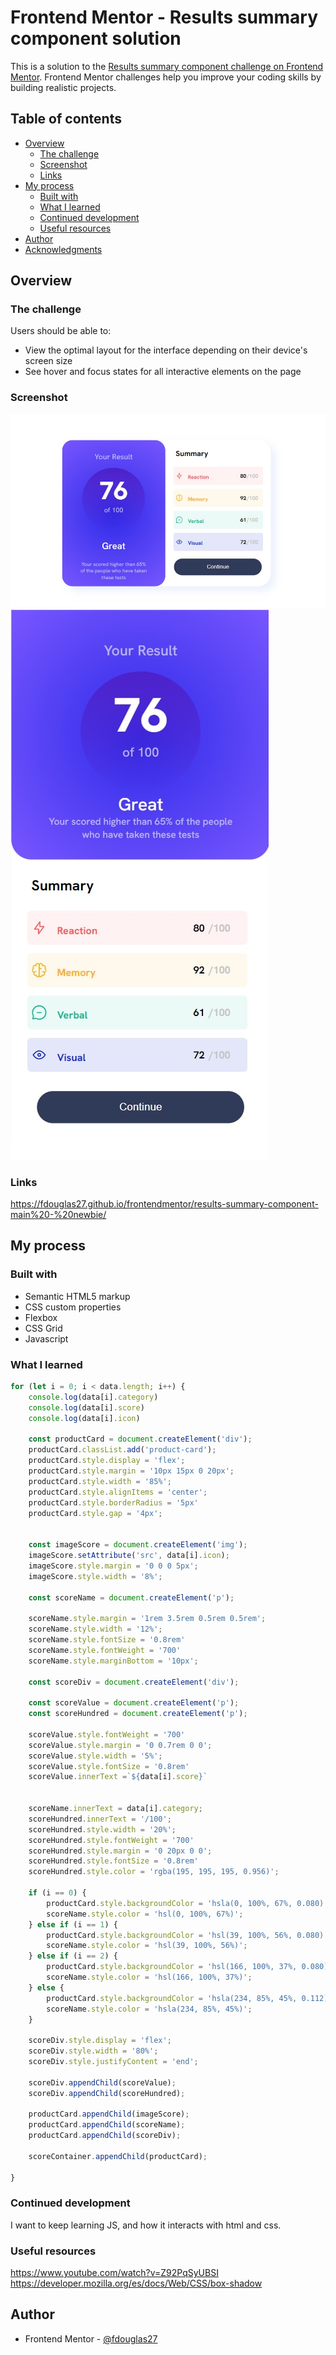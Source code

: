 # Frontend Mentor - Results summary component solution

This is a solution to the [Results summary component challenge on Frontend Mentor](https://www.frontendmentor.io/challenges/results-summary-component-CE_K6s0maV). Frontend Mentor challenges help you improve your coding skills by building realistic projects. 

## Table of contents

- [Overview](#overview)
  - [The challenge](#the-challenge)
  - [Screenshot](#screenshot)
  - [Links](#links)
- [My process](#my-process)
  - [Built with](#built-with)
  - [What I learned](#what-i-learned)
  - [Continued development](#continued-development)
  - [Useful resources](#useful-resources)
- [Author](#author)
- [Acknowledgments](#acknowledgments)

## Overview

### The challenge

Users should be able to:

- View the optimal layout for the interface depending on their device's screen size
- See hover and focus states for all interactive elements on the page

### Screenshot


![](./Solution/Desktop.jpg)
![](./Solution/Mobile.jpg)


### Links

https://fdouglas27.github.io/frontendmentor/results-summary-component-main%20-%20newbie/

## My process

### Built with

- Semantic HTML5 markup
- CSS custom properties
- Flexbox
- CSS Grid
- Javascript


### What I learned

```js
for (let i = 0; i < data.length; i++) {
    console.log(data[i].category)
    console.log(data[i].score)
    console.log(data[i].icon)

    const productCard = document.createElement('div');
    productCard.classList.add('product-card');
    productCard.style.display = 'flex';
    productCard.style.margin = '10px 15px 0 20px';
    productCard.style.width = '85%';
    productCard.style.alignItems = 'center';
    productCard.style.borderRadius = '5px'
    productCard.style.gap = '4px';

    
    const imageScore = document.createElement('img');
    imageScore.setAttribute('src', data[i].icon);
    imageScore.style.margin = '0 0 0 5px';
    imageScore.style.width = '8%';
    
    const scoreName = document.createElement('p');
    
    scoreName.style.margin = '1rem 3.5rem 0.5rem 0.5rem';
    scoreName.style.width = '12%';
    scoreName.style.fontSize = '0.8rem'
    scoreName.style.fontWeight = '700'
    scoreName.style.marginBottom = '10px';

    const scoreDiv = document.createElement('div');

    const scoreValue = document.createElement('p');
    const scoreHundred = document.createElement('p');

    scoreValue.style.fontWeight = '700'
    scoreValue.style.margin = '0 0.7rem 0 0';
    scoreValue.style.width = '5%';
    scoreValue.style.fontSize = '0.8rem'
    scoreValue.innerText =`${data[i].score}`
    

    scoreName.innerText = data[i].category;
    scoreHundred.innerText = '/100';
    scoreHundred.style.width = '20%';
    scoreHundred.style.fontWeight = '700'
    scoreHundred.style.margin = '0 20px 0 0';
    scoreHundred.style.fontSize = '0.8rem'
    scoreHundred.style.color = 'rgba(195, 195, 195, 0.956)'; 

    if (i == 0) {
        productCard.style.backgroundColor = 'hsla(0, 100%, 67%, 0.080)';
        scoreName.style.color = 'hsl(0, 100%, 67%)';
    } else if (i == 1) {
        productCard.style.backgroundColor = 'hsl(39, 100%, 56%, 0.080)'
        scoreName.style.color = 'hsl(39, 100%, 56%)';
    } else if (i == 2) {
        productCard.style.backgroundColor = 'hsl(166, 100%, 37%, 0.080)'
        scoreName.style.color = 'hsl(166, 100%, 37%)';
    } else {
        productCard.style.backgroundColor = 'hsla(234, 85%, 45%, 0.112)'
        scoreName.style.color = 'hsla(234, 85%, 45%)';
    }

    scoreDiv.style.display = 'flex';
    scoreDiv.style.width = '80%';
    scoreDiv.style.justifyContent = 'end';

    scoreDiv.appendChild(scoreValue);
    scoreDiv.appendChild(scoreHundred);

    productCard.appendChild(imageScore);
    productCard.appendChild(scoreName);
    productCard.appendChild(scoreDiv);

    scoreContainer.appendChild(productCard);

}
```

### Continued development

I want to keep learning JS, and how it interacts with html and css.


### Useful resources

https://www.youtube.com/watch?v=Z92PqSyUBSI
https://developer.mozilla.org/es/docs/Web/CSS/box-shadow

## Author

- Frontend Mentor - [@fdouglas27](https://www.frontendmentor.io/profile/fdouglas27)


